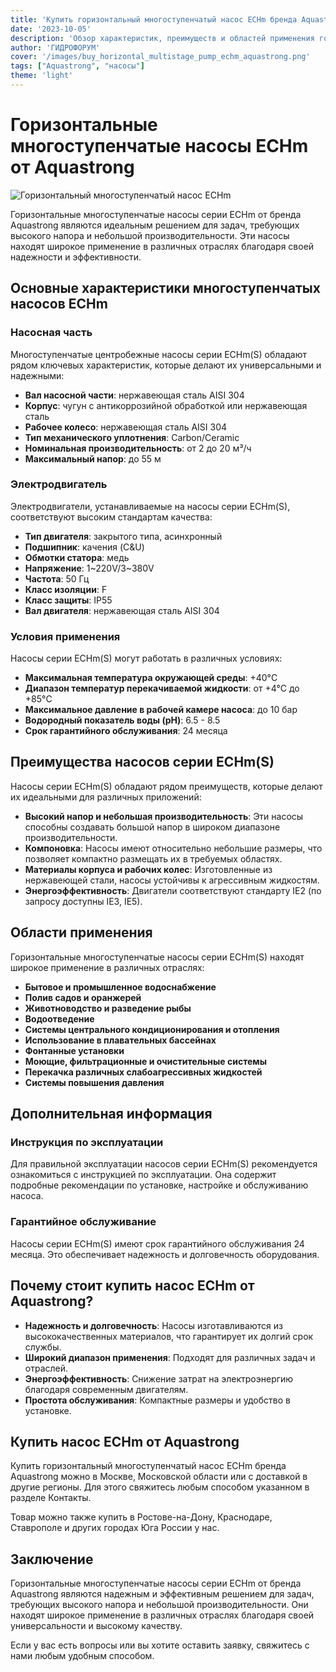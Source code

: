 ```yaml
---
title: 'Купить горизонтальный многоступенчатый насос ECHm бренда Aquastrong в Москве и по России'
date: '2023-10-05'
description: 'Обзор характеристик, преимуществ и областей применения горизонтальных многоступенчатых насосов серии ECHm от бренда Aquastrong.'
author: 'ГИДРОФОРУМ'
cover: '/images/buy_horizontal_multistage_pump_echm_aquastrong.png'
tags: ["Aquastrong", "насосы"]
theme: 'light'
---
```


# Горизонтальные многоступенчатые насосы ECHm от Aquastrong

![Горизонтальный многоступенчатый насос ECHm](/images/buy_horizontal_multistage_pump_echm_aquastrong.png)

Горизонтальные многоступенчатые насосы серии ECHm от бренда Aquastrong являются идеальным решением для задач, требующих высокого напора и небольшой производительности. Эти насосы находят широкое применение в различных отраслях благодаря своей надежности и эффективности.

## Основные характеристики многоступенчатых насосов ECHm

### Насосная часть
Многоступенчатые центробежные насосы серии ECHm(S) обладают рядом ключевых характеристик, которые делают их универсальными и надежными:

- **Вал насосной части**: нержавеющая сталь AISI 304
- **Корпус**: чугун с антикоррозийной обработкой или нержавеющая сталь
- **Рабочее колесо**: нержавеющая сталь AISI 304
- **Тип механического уплотнения**: Carbon/Ceramic
- **Номинальная производительность**: от 2 до 20 м³/ч
- **Максимальный напор**: до 55 м

### Электродвигатель
Электродвигатели, устанавливаемые на насосы серии ECHm(S), соответствуют высоким стандартам качества:

- **Тип двигателя**: закрытого типа, асинхронный
- **Подшипник**: качения (C&U)
- **Обмотки статора**: медь
- **Напряжение**: 1~220V/3~380V
- **Частота**: 50 Гц
- **Класс изоляции**: F
- **Класс защиты**: IP55
- **Вал двигателя**: нержавеющая сталь AISI 304

### Условия применения
Насосы серии ECHm(S) могут работать в различных условиях:

- **Максимальная температура окружающей среды**: +40°C
- **Диапазон температур перекачиваемой жидкости**: от +4°C до +85°C
- **Максимальное давление в рабочей камере насоса**: до 10 бар
- **Водородный показатель воды (pH)**: 6.5 - 8.5
- **Срок гарантийного обслуживания**: 24 месяца

## Преимущества насосов серии ECHm(S)

Насосы серии ECHm(S) обладают рядом преимуществ, которые делают их идеальными для различных приложений:

- **Высокий напор и небольшая производительность**: Эти насосы способны создавать большой напор в широком диапазоне производительности.
- **Компоновка**: Насосы имеют относительно небольшие размеры, что позволяет компактно размещать их в требуемых областях.
- **Материалы корпуса и рабочих колес**: Изготовленные из нержавеющей стали, насосы устойчивы к агрессивным жидкостям.
- **Энергоэффективность**: Двигатели соответствуют стандарту IE2 (по запросу доступны IE3, IE5).

## Области применения

Горизонтальные многоступенчатые насосы серии ECHm(S) находят широкое применение в различных отраслях:

- **Бытовое и промышленное водоснабжение**
- **Полив садов и оранжерей**
- **Животноводство и разведение рыбы**
- **Водоотведение**
- **Системы центрального кондиционирования и отопления**
- **Использование в плавательных бассейнах**
- **Фонтанные установки**
- **Моющие, фильтрационные и очистительные системы**
- **Перекачка различных слабоагрессивных жидкостей**
- **Системы повышения давления**

## Дополнительная информация

### Инструкция по эксплуатации
Для правильной эксплуатации насосов серии ECHm(S) рекомендуется ознакомиться с инструкцией по эксплуатации. Она содержит подробные рекомендации по установке, настройке и обслуживанию насоса.

### Гарантийное обслуживание
Насосы серии ECHm(S) имеют срок гарантийного обслуживания 24 месяца. Это обеспечивает надежность и долговечность оборудования.

## Почему стоит купить насос ECHm от Aquastrong?

- **Надежность и долговечность**: Насосы изготавливаются из высококачественных материалов, что гарантирует их долгий срок службы.
- **Широкий диапазон применения**: Подходят для различных задач и отраслей.
- **Энергоэффективность**: Снижение затрат на электроэнергию благодаря современным двигателям.
- **Простота обслуживания**: Компактные размеры и удобство в установке.

## Купить насос ECHm от Aquastrong

Купить горизонтальный многоступенчатый насос ECHm бренда Aquastrong можно в Москве, Московской области или с доставкой в другие регионы. Для этого свяжитесь любым способом указанном в разделе Контакты.

Товар можно также купить в Ростове-на-Дону, Краснодаре, Ставрополе и других городах Юга России у нас.

## Заключение

Горизонтальные многоступенчатые насосы серии ECHm от бренда Aquastrong являются надежным и эффективным решением для задач, требующих высокого напора и небольшой производительности. Они находят широкое применение в различных отраслях благодаря своей универсальности и высокому качеству.

Если у вас есть вопросы или вы хотите оставить заявку, свяжитесь с нами любым удобным способом.